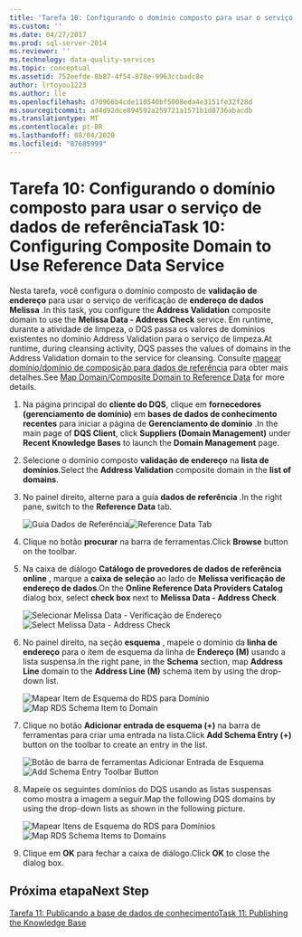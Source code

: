 ```yaml
---
title: 'Tarefa 10: Configurando o domínio composto para usar o serviço de dados de referência | Microsoft Docs'
ms.custom: ''
ms.date: 04/27/2017
ms.prod: sql-server-2014
ms.reviewer: ''
ms.technology: data-quality-services
ms.topic: conceptual
ms.assetid: 752eefde-8b87-4f54-878e-9963ccbadc8e
author: lrtoyou1223
ms.author: lle
ms.openlocfilehash: d70966b4cde110540bf5008eda4e3151fe32f28d
ms.sourcegitcommit: ad4d92dce894592a259721a1571b1d8736abacdb
ms.translationtype: MT
ms.contentlocale: pt-BR
ms.lasthandoff: 08/04/2020
ms.locfileid: "87685999"
---
```

# <a name="task-10-configuring-composite-domain-to-use-reference-data-service"></a><span data-ttu-id="5bfd9-102">Tarefa 10: Configurando o domínio composto para usar o serviço de dados de referência</span><span class="sxs-lookup"><span data-stu-id="5bfd9-102">Task 10: Configuring Composite Domain to Use Reference Data Service</span></span>
  <span data-ttu-id="5bfd9-103">Nesta tarefa, você configura o domínio composto de **validação de endereço** para usar o serviço de verificação de **endereço de dados Melissa** .</span><span class="sxs-lookup"><span data-stu-id="5bfd9-103">In this task, you configure the **Address Validation** composite domain to use the **Melissa Data - Address Check** service.</span></span> <span data-ttu-id="5bfd9-104">Em runtime, durante a atividade de limpeza, o DQS passa os valores de domínios existentes no domínio Address Validation para o serviço de limpeza.</span><span class="sxs-lookup"><span data-stu-id="5bfd9-104">At runtime, during cleansing activity, DQS passes the values of domains in the Address Validation domain to the service for cleansing.</span></span> <span data-ttu-id="5bfd9-105">Consulte [mapear domínio/domínio de composição para dados de referência](https://msdn.microsoft.com/library/hh213030.aspx) para obter mais detalhes.</span><span class="sxs-lookup"><span data-stu-id="5bfd9-105">See [Map Domain/Composite Domain to Reference Data](https://msdn.microsoft.com/library/hh213030.aspx) for more details.</span></span>  
  
1.  <span data-ttu-id="5bfd9-106">Na página principal do **cliente do DQS**, clique em **fornecedores (gerenciamento de domínio)** em **bases de dados de conhecimento recentes** para iniciar a página de **Gerenciamento de domínio** .</span><span class="sxs-lookup"><span data-stu-id="5bfd9-106">In the main page of **DQS Client**, click **Suppliers (Domain Management)** under **Recent Knowledge Bases** to launch the **Domain Management** page.</span></span>  
  
2.  <span data-ttu-id="5bfd9-107">Selecione o domínio composto **validação de endereço** na **lista de domínios**.</span><span class="sxs-lookup"><span data-stu-id="5bfd9-107">Select the **Address Validation** composite domain in the **list of domains**.</span></span>  
  
3.  <span data-ttu-id="5bfd9-108">No painel direito, alterne para a guia **dados de referência** .</span><span class="sxs-lookup"><span data-stu-id="5bfd9-108">In the right pane, switch to the **Reference Data** tab.</span></span>  
  
     <span data-ttu-id="5bfd9-109">![Guia Dados de Referência](../../2014/tutorials/media/et-configuringcdtouserds-01.jpg "Guia Dados de Referência")</span><span class="sxs-lookup"><span data-stu-id="5bfd9-109">![Reference Data Tab](../../2014/tutorials/media/et-configuringcdtouserds-01.jpg "Reference Data Tab")</span></span>  
  
4.  <span data-ttu-id="5bfd9-110">Clique no botão **procurar** na barra de ferramentas.</span><span class="sxs-lookup"><span data-stu-id="5bfd9-110">Click **Browse** button on the toolbar.</span></span>  
  
5.  <span data-ttu-id="5bfd9-111">Na caixa de diálogo **Catálogo de provedores de dados de referência online** , marque a **caixa de seleção** ao lado de **Melissa verificação de endereço de dados**.</span><span class="sxs-lookup"><span data-stu-id="5bfd9-111">On the **Online Reference Data Providers Catalog** dialog box, select **check box** next to **Melissa Data - Address Check**.</span></span>  
  
     <span data-ttu-id="5bfd9-112">![Selecionar Melissa Data - Verificação de Endereço](../../2014/tutorials/media/et-configuringcdtouserds-02.jpg "Selecionar Melissa Data - Verificação de Endereço")</span><span class="sxs-lookup"><span data-stu-id="5bfd9-112">![Select Melissa Data - Address Check](../../2014/tutorials/media/et-configuringcdtouserds-02.jpg "Select Melissa Data - Address Check")</span></span>  
  
6.  <span data-ttu-id="5bfd9-113">No painel direito, na seção **esquema** , mapeie o domínio da **linha de endereço** para o item de esquema da linha de **Endereço (M)** usando a lista suspensa.</span><span class="sxs-lookup"><span data-stu-id="5bfd9-113">In the right pane, in the **Schema** section, map **Address Line** domain to the **Address Line (M)** schema item by using the drop-down list.</span></span>  
  
     <span data-ttu-id="5bfd9-114">![Mapear Item de Esquema do RDS para Domínio](../../2014/tutorials/media/et-configuringcdtouserds-03.jpg "Mapear Item de Esquema do RDS para Domínio")</span><span class="sxs-lookup"><span data-stu-id="5bfd9-114">![Map RDS Schema Item to Domain](../../2014/tutorials/media/et-configuringcdtouserds-03.jpg "Map RDS Schema Item to Domain")</span></span>  
  
7.  <span data-ttu-id="5bfd9-115">Clique no botão **Adicionar entrada de esquema (+)** na barra de ferramentas para criar uma entrada na lista.</span><span class="sxs-lookup"><span data-stu-id="5bfd9-115">Click **Add Schema Entry (+)** button on the toolbar to create an entry in the list.</span></span>  
  
     <span data-ttu-id="5bfd9-116">![Botão de barra de ferramentas Adicionar Entrada de Esquema](../../2014/tutorials/media/et-configuringcdtouserds-04.jpg "Botão de barra de ferramentas Adicionar Entrada de Esquema")</span><span class="sxs-lookup"><span data-stu-id="5bfd9-116">![Add Schema Entry Toolbar Button](../../2014/tutorials/media/et-configuringcdtouserds-04.jpg "Add Schema Entry Toolbar Button")</span></span>  
  
8.  <span data-ttu-id="5bfd9-117">Mapeie os seguintes domínios do DQS usando as listas suspensas como mostra a imagem a seguir.</span><span class="sxs-lookup"><span data-stu-id="5bfd9-117">Map the following DQS domains by using the drop-down lists as shown in the following picture.</span></span>  
  
     <span data-ttu-id="5bfd9-118">![Mapear Itens de Esquema do RDS para Domínios](../../2014/tutorials/media/et-configuringcdtouserds-05.jpg "Mapear Itens de Esquema do RDS para Domínios")</span><span class="sxs-lookup"><span data-stu-id="5bfd9-118">![Map RDS Schema Items to Domains](../../2014/tutorials/media/et-configuringcdtouserds-05.jpg "Map RDS Schema Items to Domains")</span></span>  
  
9. <span data-ttu-id="5bfd9-119">Clique em **OK** para fechar a caixa de diálogo.</span><span class="sxs-lookup"><span data-stu-id="5bfd9-119">Click **OK** to close the dialog box.</span></span>  
  
## <a name="next-step"></a><span data-ttu-id="5bfd9-120">Próxima etapa</span><span class="sxs-lookup"><span data-stu-id="5bfd9-120">Next Step</span></span>  
 [<span data-ttu-id="5bfd9-121">Tarefa 11: Publicando a base de dados de conhecimento</span><span class="sxs-lookup"><span data-stu-id="5bfd9-121">Task 11: Publishing the Knowledge Base</span></span>](../../2014/tutorials/task-11-publishing-the-knowledge-base.md)  
  
  
